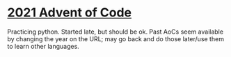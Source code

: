 # [2021 Advent of Code](https://adventofcode.com/2021/)
Practicing python. Started late, but should be ok. Past AoCs seem available by changing the year on the URL; may go back and do those later/use them to learn other languages.

